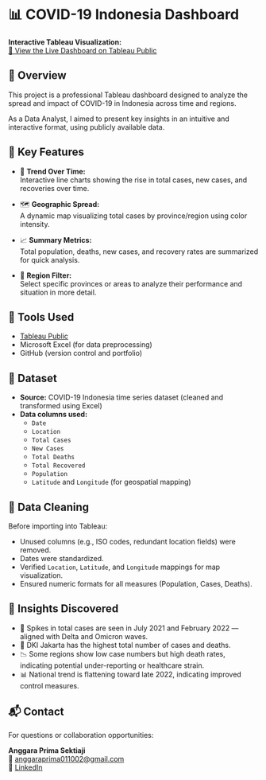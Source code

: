 # 📊 COVID-19 Indonesia Dashboard

**Interactive Tableau Visualization:**  
[🔗 View the Live Dashboard on Tableau Public](https://public.tableau.com/authoring/Covid_17520756083910/Dashboard_Covid19#1)

## 🧾 Overview

This project is a professional Tableau dashboard designed to analyze the spread and impact of COVID-19 in Indonesia across time and regions.

As a Data Analyst, I aimed to present key insights in an intuitive and interactive format, using publicly available data.

## 📌 Key Features

- 📅 **Trend Over Time:**  
  Interactive line charts showing the rise in total cases, new cases, and recoveries over time.

- 🗺️ **Geographic Spread:**  
  A dynamic map visualizing total cases by province/region using color intensity.

- 📈 **Summary Metrics:**  
  Total population, deaths, new cases, and recovery rates are summarized for quick analysis.

- 📍 **Region Filter:**  
  Select specific provinces or areas to analyze their performance and situation in more detail.

## 🧰 Tools Used

- [Tableau Public](https://public.tableau.com/)
- Microsoft Excel (for data preprocessing)
- GitHub (version control and portfolio)

## 📂 Dataset

- **Source:** COVID-19 Indonesia time series dataset (cleaned and transformed using Excel)
- **Data columns used:**
  - `Date`
  - `Location`
  - `Total Cases`
  - `New Cases`
  - `Total Deaths`
  - `Total Recovered`
  - `Population`
  - `Latitude` and `Longitude` (for geospatial mapping)

## 🧹 Data Cleaning

Before importing into Tableau:
- Unused columns (e.g., ISO codes, redundant location fields) were removed.
- Dates were standardized.
- Verified `Location`, `Latitude`, and `Longitude` mappings for map visualization.
- Ensured numeric formats for all measures (Population, Cases, Deaths).

## 📌 Insights Discovered

- 🚨 Spikes in total cases are seen in July 2021 and February 2022 — aligned with Delta and Omicron waves.
- 📍 DKI Jakarta has the highest total number of cases and deaths.
- 📉 Some regions show low case numbers but high death rates, indicating potential under-reporting or healthcare strain.
- 📊 National trend is flattening toward late 2022, indicating improved control measures.

## 📬 Contact

For questions or collaboration opportunities:

**Anggara Prima Sektiaji**  
📧 anggaraprima011002@gmail.com  
🔗 [LinkedIn](#) 
